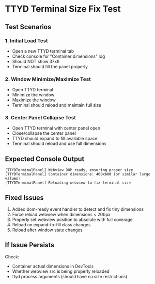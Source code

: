 # TTYD Terminal Size Fix Test

## Test Scenarios

### 1. Initial Load Test
- Open a new TTYD terminal tab
- Check console for "Container dimensions" log
- Should NOT show 37x9
- Terminal should fill the panel properly

### 2. Window Minimize/Maximize Test
- Open TTYD terminal
- Minimize the window
- Maximize the window
- Terminal should reload and maintain full size

### 3. Center Panel Collapse Test  
- Open TTYD terminal with center panel open
- Close/collapse the center panel
- TTYD should expand to fill available space
- Terminal should reload and use full dimensions

## Expected Console Output
```
[TTYDTerminalPanel] Webview DOM ready, ensuring proper size
[TTYDTerminalPanel] Container dimensions: 400x600 (or similar large values)
[TTYDTerminalPanel] Reloading webview to fix terminal size
```

## Fixed Issues
1. Added dom-ready event handler to detect and fix tiny dimensions
2. Force reload webview when dimensions < 200px
3. Properly set webview position to absolute with full coverage
4. Reload on expand-to-fill class changes
5. Reload after window state changes

## If Issue Persists
Check:
- Container actual dimensions in DevTools
- Whether webview src is being properly reloaded
- ttyd process arguments (should have no size restrictions)